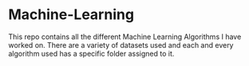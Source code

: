 # Machine-Learning

This repo contains all the different Machine Learning Algorithms I have worked on. There are a variety of datasets used and each and every algorithm used has a specific folder assigned to it.

